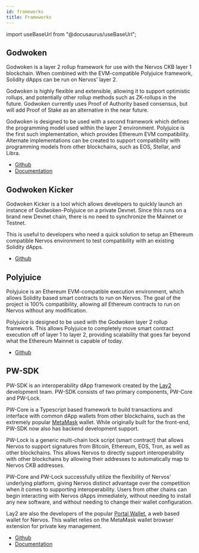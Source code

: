 ```yaml
---
id: frameworks
title: Frameworks
---
```

import useBaseUrl from "@docusaurus/useBaseUrl";

## Godwoken

Godwoken is a layer 2 rollup framework for use with the Nervos CKB layer 1 blockchain. When combined with the EVM-compatible Polyjuice framework, Solidity dApps can be run on Nervos' layer 2.

Godwoken is highly flexible and extensible, allowing it to support optimistic rollups, and potentially other rollup methods such as ZK-rollups in the future. Godwoken currently uses Proof of Authority based consensus, but will add Proof of Stake as an alternative in the near future.

Godwoken is designed to be used with a second framework which defines the programming model used within the layer 2 environment. Polyjuice is the first such implementation, which provides Ethereum EVM compatibility. Alternate implementations can be created to support compatibility with programming models from other blockchains, such as EOS, Stellar, and Libra.

* [Github](https://github.com/nervosnetwork/godwoken)
* [Documentation](https://github.com/nervosnetwork/godwoken/tree/master/docs)

## Godwoken Kicker

Godwoken Kicker is a tool which allows developers to quickly launch an instance of Godwoken-Polyjuice on a private Devnet. Since this runs on a brand new Devnet chain, there is no need to synchronize the Mainnet or Testnet.

This is useful to developers who need a quick solution to setup an Ethereum compatible Nervos environment to test compatibility with an existing Solidity dApps.

* [Github](https://github.com/RetricSu/godwoken-kicker)

## Polyjuice

Polyjuice is an Ethereum EVM-compatible execution environment, which allows Solidity based smart contracts to run on Nervos. The goal of the project is 100% compatibility, allowing all Ethereum contracts to run on Nervos without any modification.

Polyjuice is designed to be used with the Godwoken layer 2 rollup framework. This allows Polyjuice to completely move smart contract execution off of layer 1 to layer 2, providing scalability that goes far beyond what the Ethereum Mainnet is capable of today.

* [Github](https://github.com/nervosnetwork/godwoken-polyjuice)

## PW-SDK

PW-SDK is an interoperability dApp framework created by the [Lay2](https://lay2.tech) development team. PW-SDK consists of two primary components, PW-Core and PW-Lock.

PW-Core is a Typescript based framework to build transactions and interface with common dApp wallets from other blockchains, such as the extremely popular [MetaMask](wallets.md#metamask) wallet. While originally built for the front-end, PW-SDK now also has backend development support.

PW-Lock is a generic multi-chain lock script (smart contract) that allows Nervos to support signatures from Bitcoin, Ethereum, EOS, Tron, as well as other blockchains. This allows Nervos to directly support interoperability with other blockchains by allowing their addresses to automatically map to Nervos CKB addresses.

PW-Core and PW-Lock successfully utilize the flexibility of Nervos' underlying platform, giving Nervos distinct advantage over the competition when it comes to supporting interoperability. Users from other chains can begin interacting with Nervos dApps immediately, without needing to install any new software, and without needing to change their wallet configuration.

Lay2 are also the developers of the popular [Portal Wallet](https://ckb.pw), a web based wallet for Nervos. This wallet relies on the MetaMask wallet browser extension for private key management.

* [Github](https://github.com/lay2dev/pw-core)
* [Documentation](https://docs.lay2.dev/pw-sdk/)